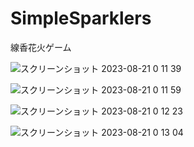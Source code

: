 # SimpleSparklers
線香花火ゲーム

![スクリーンショット 2023-08-21 0 11 39](https://github.com/hagi845/SimpleSparklers/assets/89743047/2237964e-b7d8-43e6-b16b-d9cf5f8b84f7)

![スクリーンショット 2023-08-21 0 11 59](https://github.com/hagi845/SimpleSparklers/assets/89743047/26660fe6-7619-4507-9576-5c682ff0064c)

![スクリーンショット 2023-08-21 0 12 23](https://github.com/hagi845/SimpleSparklers/assets/89743047/b24e0e3b-cc8d-4312-970c-c51b951d7768)

![スクリーンショット 2023-08-21 0 13 04](https://github.com/hagi845/SimpleSparklers/assets/89743047/b0d03df7-b874-4890-b550-5052512758e0)
